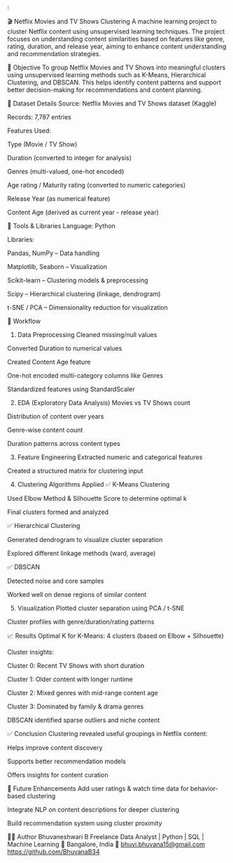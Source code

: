 :

🎬 Netflix Movies and TV Shows Clustering
A machine learning project to cluster Netflix content using unsupervised learning techniques. The project focuses on understanding content similarities based on features like genre, rating, duration, and release year, aiming to enhance content understanding and recommendation strategies.

📌 Objective
To group Netflix Movies and TV Shows into meaningful clusters using unsupervised learning methods such as K-Means, Hierarchical Clustering, and DBSCAN. This helps identify content patterns and support better decision-making for recommendations and content planning.

📁 Dataset Details
Source: Netflix Movies and TV Shows dataset (Kaggle)

Records: 7,787 entries

Features Used:

Type (Movie / TV Show)

Duration (converted to integer for analysis)

Genres (multi-valued, one-hot encoded)

Age rating / Maturity rating (converted to numeric categories)

Release Year (as numerical feature)

Content Age (derived as current year - release year)

🧰 Tools & Libraries
Language: Python

Libraries:

Pandas, NumPy – Data handling

Matplotlib, Seaborn – Visualization

Scikit-learn – Clustering models & preprocessing

Scipy – Hierarchical clustering (linkage, dendrogram)

t-SNE / PCA – Dimensionality reduction for visualization

🔄 Workflow
1. Data Preprocessing
Cleaned missing/null values

Converted Duration to numerical values

Created Content Age feature

One-hot encoded multi-category columns like Genres

Standardized features using StandardScaler

2. EDA (Exploratory Data Analysis)
Movies vs TV Shows count

Distribution of content over years

Genre-wise content count

Duration patterns across content types

3. Feature Engineering
Extracted numeric and categorical features

Created a structured matrix for clustering input

4. Clustering Algorithms Applied
✅ K-Means Clustering

Used Elbow Method & Silhouette Score to determine optimal k

Final clusters formed and analyzed

✅ Hierarchical Clustering

Generated dendrogram to visualize cluster separation

Explored different linkage methods (ward, average)

✅ DBSCAN

Detected noise and core samples

Worked well on dense regions of similar content

5. Visualization
Plotted cluster separation using PCA / t-SNE

Cluster profiles with genre/duration/rating patterns

📈 Results
Optimal K for K-Means: 4 clusters (based on Elbow + Silhouette)

Cluster insights:

Cluster 0: Recent TV Shows with short duration

Cluster 1: Older content with longer runtime

Cluster 2: Mixed genres with mid-range content age

Cluster 3: Dominated by family & drama genres

DBSCAN identified sparse outliers and niche content

✅ Conclusion
Clustering revealed useful groupings in Netflix content:

Helps improve content discovery

Supports better recommendation models

Offers insights for content curation

🔮 Future Enhancements
Add user ratings & watch time data for behavior-based clustering

Integrate NLP on content descriptions for deeper clustering

Build recommendation system using cluster proximity

🙋‍♀️ Author
Bhuvaneshwari B
Freelance Data Analyst | Python | SQL | Machine Learning
📍 Bangalore, India
📧 bhuvi.bhuvana15@gmail.com
https://github.com/BhuvanaB34

